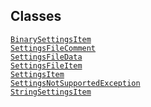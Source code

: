 ---
---
## Classes

<a href="../object/BinarySettingsItem.html#BinarySettingsItem"
target="main"><code>BinarySettingsItem</code></a>  
<a href="../object/SettingsFileComment.html#SettingsFileComment"
target="main"><code>SettingsFileComment</code></a>  
<a href="../object/SettingsFileData.html#SettingsFileData"
target="main"><code>SettingsFileData</code></a>  
<a href="../object/SettingsFileItem.html#SettingsFileItem"
target="main"><code>SettingsFileItem</code></a>  
<a href="../object/SettingsItem.html#SettingsItem"
target="main"><code>SettingsItem</code></a>  
<a
href="../object/SettingsNotSupportedException.html#SettingsNotSupportedException"
target="main"><code>SettingsNotSupportedException</code></a>  
<a href="../object/StringSettingsItem.html#StringSettingsItem"
target="main"><code>StringSettingsItem</code></a>  
